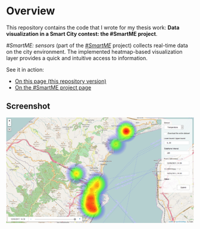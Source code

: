 # Overview

This repository contains the code that I wrote for my thesis work: **Data visualization in a Smart City contest: the #SmartME project**.

*#SmartME: sensors* (part of the  *[#SmartME](http://smartme.unime.it/)* project) collects real-time data on the city environment. The implemented heatmap-based visualization layer provides a quick and intuitive access to information.  

See it in action:

* [On this page (this repository version)](http://smartmevisualization.altervista.org/index.html)
* [On the #SmartME project page](http://smartme.unime.it/heatmap.php#mapdiv)

## Screenshot

![Heatmap-based data visualization layer](screenshot.PNG?raw=true "Showing 'time-machine' mode")
